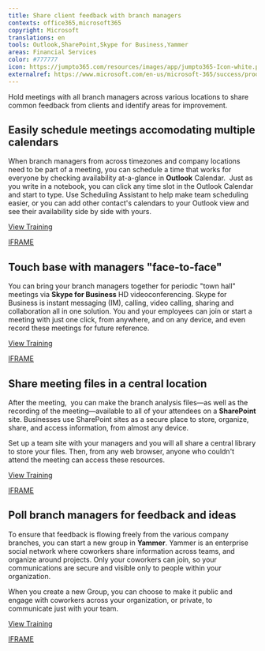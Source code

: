 ```yaml
---
title: Share client feedback with branch managers
contexts: office365,microsoft365
copyright: Microsoft
translations: en
tools: Outlook,SharePoint,Skype for Business,Yammer
areas: Financial Services 
color: #777777
icon: https://jumpto365.com/resources/images/app/jumpto365-Icon-white.png
externalref: https://www.microsoft.com/en-us/microsoft-365/success/productivitylibrary/share-client-feedback-with-branch-managers
---
```

Hold meetings with all branch managers across various locations to share common feedback from clients and identify areas for improvement.


## Easily schedule meetings accomodating multiple calendars

When branch managers from across timezones and company locations need to be part of a meeting, you can schedule a time that works for everyone by checking availability at-a-glance in **Outlook** Calendar.  Just as you write in a notebook, you can click any time slot in the Outlook Calendar and start to type. Use Scheduling Assistant to help make team scheduling easier, or you can add other contact's calendars to your Outlook view and see their availability side by side with yours.

[View Training](https://support.office.com/en-us/article/Command-your-calendar-926bc197-3625-465b-bcc8-a5432e2daa06)

[IFRAME](https://www.microsoft.com/en-us/videoplayer/embed/RE1UCna)

## Touch base with managers "face-to-face"

You can bring your branch managers together for periodic "town hall" meetings via **Skype for Business** HD videoconferencing. Skype for Business is instant messaging (IM), calling, video calling, sharing and collaboration all in one solution. You and your employees can join or start a meeting with just one click, from anywhere, and on any device, and even record these meetings for future reference.

[View Training](https://support.office.com/en-US/article/Skype-for-Business-2016-training-eb2081bc-fd0a-4eda-94da-5a39f369ee74)

[IFRAME](https://www.microsoft.com/en-us/videoplayer/embed/RE1Tmri)

## Share meeting files in a central location

After the meeting,  you can make the branch analysis files—as well as the recording of the meeting—available to all of your attendees on a **SharePoint** site. Businesses use SharePoint sites as a secure place to store, organize, share, and access information, from almost any device.

Set up a team site with your managers and you will all share a central library to store your files. Then, from any web browser, anyone who couldn't attend the meeting can access these resources.

[View Training](https://support.office.com/en-US/article/Get-started-with-SharePoint-909ec2f0-05c8-4e92-8ad3-3f8b0b6cf261)

[IFRAME](https://www.microsoft.com/en-us/videoplayer/embed/RE1UCma)

## Poll branch managers for feedback and ideas

To ensure that feedback is flowing freely from the various company branches, you can start a new group in **Yammer**. Yammer is an enterprise social network where coworkers share information across teams, and organize around projects. Only your coworkers can join, so your communications are secure and visible only to people within your organization.

When you create a new Group, you can choose to make it public and engage with coworkers across your organization, or private, to communicate just with your team.

[View Training](https://support.office.com/en-US/article/Communicate-in-groups-52db606b-2f29-4a9a-8cbb-b43bf2a27d2e)

[IFRAME](https://www.microsoft.com/en-us/videoplayer/embed/RE1UEYC)

